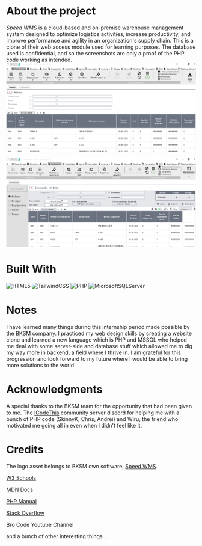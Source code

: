 # About the project

_Speed WMS_ is a cloud-based and on-premise warehouse management system designed to optimize logistics activities, increase productivity, and improve performance and agility in an organization's supply chain.
This is a clone of their web access module used for learning purposes. The database used is confidential, and so the screenshots are only a proof of the PHP code working as intended.
![](src/assets/screenshot_1.png)

![](src/assets/screenshot_2.png)

# Built With

![HTML5](https://img.shields.io/badge/html5-%23E34F26.svg?style=for-the-badge&logo=html5&logoColor=white)
![TailwindCSS](https://img.shields.io/badge/tailwindcss-%2338B2AC.svg?style=for-the-badge&logo=tailwind-css&logoColor=white)
![PHP](https://img.shields.io/badge/php-%23777BB4.svg?style=for-the-badge&logo=php&logoColor=white)
![MicrosoftSQLServer](https://img.shields.io/badge/Microsoft%20SQL%20Server-CC2927?style=for-the-badge&logo=microsoft%20sql%20server&logoColor=white)

# Notes

I have learned many things during this internship period made possible by the [BKSM](https://www.bksystemes.ma/) company. I practiced my web design skills by creating a website clone and learned a new language which is PHP and MSSQL who helped me deal with some server-side and database stuff which allowed me to dig my way more in backend, a field where I thrive in. I am grateful for this progression and look forward to my future where I would be able to bring more solutions to the world.

# Acknowledgments

A special thanks to the BKSM team for the opportunity that had been given to me. The [ICodeThis](https://icodethis.com/) community server discord for helping me with a bunch of PHP code (SkinnyK, Chris, Andrei) and Wiru, the friend who motivated me going all in even when I didn't feel like it.

# Credits

The logo asset belongs to BKSM own software, [Speed WMS](https://www.bksystemes.ma/logiciel/wms-gestion-d-entrepot-stock-speed-18).

[W3 Schools](https://www.w3schools.com/)

[MDN Docs](https://developer.mozilla.org/en-US/)

[PHP Manual](https://www.php.net/)

[Stack Overflow](https://stackoverflow.com/)

Bro Code Youtube Channel

and a bunch of other interesting things ...
